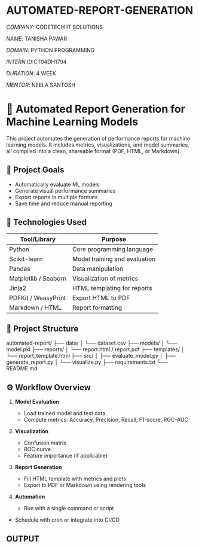 # AUTOMATED-REPORT-GENERATION

*COMPANY*: CODETECH IT SOLUTIONS 

*NAME*: TANISHA PAWAR 

*DOMAIN*: PYTHON PROGRAMMING

*INTERN ID*:CT04DH1794

*DURATION*: 4 WEEK

*MENTOR*: NEELA SANTOSH

# 📝 Automated Report Generation for Machine Learning Models

This project automates the generation of performance reports for machine learning models. It includes metrics, visualizations, and model summaries, all compiled into a clean, shareable format (PDF, HTML, or Markdown).

## 📌 Project Goals

- Automatically evaluate ML models
- Generate visual performance summaries
- Export reports in multiple formats
- Save time and reduce manual reporting

## 🧰 Technologies Used

| Tool/Library       | Purpose                              |
|--------------------|--------------------------------------|
| Python             | Core programming language            |
| Scikit-learn       | Model training and evaluation        |
| Pandas             | Data manipulation                    |
| Matplotlib / Seaborn | Visualization of metrics          |
| Jinja2             | HTML templating for reports          |
| PDFKit / WeasyPrint | Export HTML to PDF                  |
| Markdown / HTML    | Report formatting                    |

## 📁 Project Structure
automated-report/ ├── data/ │   └── dataset.csv ├── models/ │   └── model.pkl ├── reports/ │   └── report.html / report.pdf ├── templates/ │   └── report_template.html ├── src/ │   ├── evaluate_model.py │   ├── generate_report.py │   └── visualize.py ├── requirements.txt └── README.md

## ⚙️ Workflow Overview

1. **Model Evaluation**
   - Load trained model and test data
   - Compute metrics: Accuracy, Precision, Recall, F1-score, ROC-AUC

2. **Visualization**
   - Confusion matrix
   - ROC curve
   - Feature importance (if applicable)

3. **Report Generation**
   - Fill HTML template with metrics and plots
   - Export to PDF or Markdown using rendering tools

4. **Automation**
   - Run with a single command or script
 - Schedule with cron or integrate into CI/CD

## OUTPUT



